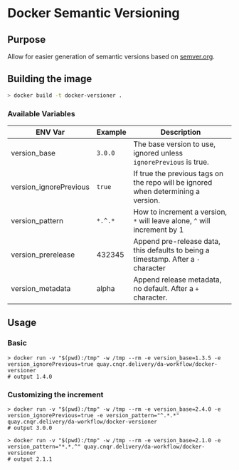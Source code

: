 # Docker Semantic Versioning

## Purpose

Allow for easier generation of semantic versions based on [semver.org](https://semver.org).

## Building the image

```bash
> docker build -t docker-versioner .
```

### Available Variables

| ENV Var                | Example | Description                                                                       |
|------------------------|---------|-----------------------------------------------------------------------------------|
| version_base           | `3.0.0` | The base version to use, ignored unless `ignorePrevious` is true.                 |
| version_ignorePrevious | `true`  | If true the previous tags on the repo will be ignored when determining a version. |
| version_pattern        | `*.^.*` | How to increment a version, `*` will leave alone, `^` will increment by 1         |
| version_prerelease     | 432345  | Append pre-release data, this defaults to being a timestamp. After a `-` character| 
| version_metadata       | alpha   | Append release metadata, no default. After a `+` character.                       |

## Usage

### Basic

```shell
> docker run -v "$(pwd):/tmp" -w /tmp --rm -e version_base=1.3.5 -e version_ignorePrevious=true quay.cnqr.delivery/da-workflow/docker-versioner
# output 1.4.0
```

### Customizing the increment

```shell
> docker run -v "$(pwd):/tmp" -w /tmp --rm -e version_base=2.4.0 -e version_ignorePrevious=true -e version_pattern="^.*.*" quay.cnqr.delivery/da-workflow/docker-versioner
# output 3.0.0
```

```shell
> docker run -v "$(pwd):/tmp" -w /tmp --rm -e version_base=2.1.0 -e version_pattern="*.*.^" quay.cnqr.delivery/da-workflow/docker-versioner
# output 2.1.1
```
